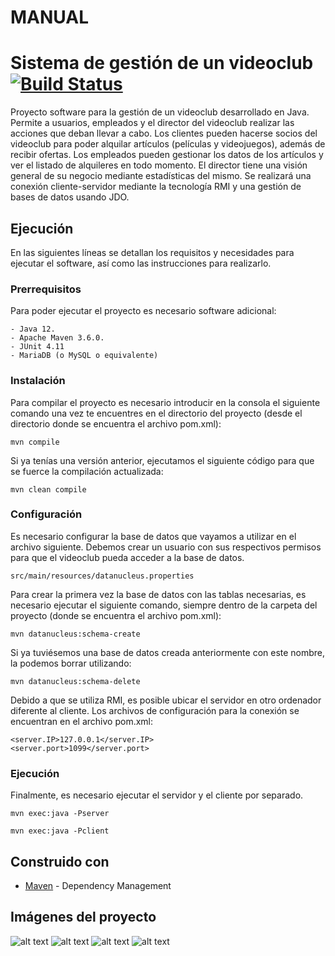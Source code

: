 # MANUAL

# Sistema de gestión de un videoclub [![Build Status](https://travis-ci.com/BSPQ18-19/BSPQ19-S1.svg?branch=master)](https://travis-ci.com/BSPQ18-19/BSPQ19-S1)

Proyecto software para la gestión de un videoclub desarrollado en Java.
Permite a usuarios, empleados y el director del videoclub realizar las acciones que deban llevar a cabo.
Los clientes pueden hacerse socios del videoclub para poder alquilar artículos (películas y videojuegos), además de recibir ofertas.
Los empleados pueden gestionar los datos de los artículos y ver el listado de alquileres en todo momento.
El director tiene una visión general de su negocio mediante estadísticas del mismo.
Se realizará una conexión cliente-servidor mediante la tecnología RMI y una gestión de bases de datos usando JDO.

## Ejecución
En las siguientes líneas se detallan los requisitos y necesidades para ejecutar el software, así como las instrucciones para realizarlo.

### Prerrequisitos
Para poder ejecutar el proyecto es necesario software adicional:

```
- Java 12.
- Apache Maven 3.6.0.
- JUnit 4.11
- MariaDB (o MySQL o equivalente)
```

### Instalación
Para compilar el proyecto es necesario introducir en la consola el siguiente comando una vez te encuentres en el directorio del proyecto (desde el directorio donde se encuentra el archivo pom.xml):

```
mvn compile
```

Si ya tenías una versión anterior, ejecutamos el siguiente código para que se fuerce la compilación actualizada:
```
mvn clean compile
```

### Configuración
Es necesario configurar la base de datos que vayamos a utilizar en el archivo siguiente. Debemos crear un usuario con sus respectivos permisos para que el videoclub pueda acceder a la base de datos.

```
src/main/resources/datanucleus.properties
```

Para crear la primera vez la base de datos con las tablas necesarias, es necesario ejecutar el siguiente comando, siempre dentro de la carpeta del proyecto (donde se encuentra el archivo pom.xml):


```
mvn datanucleus:schema-create
```

Si ya tuviésemos una base de datos creada anteriormente con este nombre, la podemos borrar utilizando:

```
mvn datanucleus:schema-delete
```

Debido a que se utiliza RMI, es posible ubicar el servidor en otro ordenador diferente al cliente. Los archivos de configuración para la conexión se encuentran en el archivo pom.xml:

```
<server.IP>127.0.0.1</server.IP>
<server.port>1099</server.port>
```

### Ejecución
Finalmente, es necesario ejecutar el servidor y el cliente por separado.

```
mvn exec:java -Pserver
```

```
mvn exec:java -Pclient
```


## Construido con
* [Maven](https://maven.apache.org/) - Dependency Management


## Imágenes del proyecto
![alt text](https://i.imgur.com/kqREzOB.jpg)
![alt text](https://i.imgur.com/T7bYxUb.jpg)
![alt text](https://i.imgur.com/1cY3K4J.jpg)
![alt text](https://i.imgur.com/SoAWeFb.jpg)
